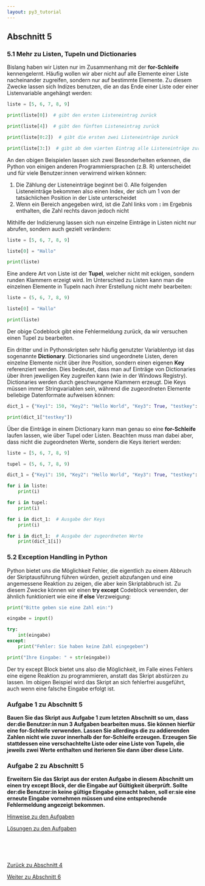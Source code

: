```yaml
---
layout: py3_tutorial
---
```


## Abschnitt 5

### 5.1 Mehr zu Listen, Tupeln und Dictionaries

Bislang haben wir Listen nur im Zusammenhang mit der **for-Schleife** 
kennengelernt. Häufig wollen wir aber nicht auf alle Elemente einer 
Liste nacheinander zugreifen, sondern nur auf bestimmte Elemente. 
Zu diesem Zwecke lassen sich Indizes benutzen, die an das Ende einer 
Liste oder einer Listenvariable angehängt werden:

```python
liste = [5, 6, 7, 8, 9]

print(liste[0])  # gibt den ersten Listeneintrag zurück

print(liste[4])  # gibt den fünften Listeneintrag zurück

print(liste[0:2])  # gibt die ersten zwei Listeneinträge zurück

print(liste[3:])  # gibt ab dem vierten Eintrag alle Listeneinträge zurück
```

An den obigen Beispielen lassen sich zwei Besonderheiten erkennen, 
die Python von einigen anderen Programmiersprachen (z.B. R) 
unterscheidet und für viele Benutzer:innen verwirrend wirken können:

1. Die Zählung der Listeneinträge beginnt bei 0. Alle folgenden 
   Listeneinträge bekommen also einen Index, der sich um 1
   von der tatsächlichen Position in der Liste unterscheidet
2. Wenn ein Bereich angegeben wird, ist die Zahl links vom **:** im 
   Ergebnis enthalten, die Zahl rechts davon jedoch
   nicht

Mithilfe der Indizierung lassen sich nun einzelne Einträge in Listen 
nicht nur abrufen, sondern auch gezielt verändern:

```python
liste = [5, 6, 7, 8, 9]

liste[0] = "Hallo"

print(liste)
```

Eine andere Art von Liste ist der **Tupel**, welcher nicht mit eckigen, 
sondern runden Klammern erzeigt wird. Im Unterschied zu Listen kann man 
die einzelnen Elemente in Tupeln nach ihrer Erstellung nicht mehr 
bearbeiten:

```python
liste = (5, 6, 7, 8, 9)

liste[0] = "Hallo"

print(liste)
```

Der obige Codeblock gibt eine Fehlermeldung zurück, da wir versuchen 
einen Tupel zu bearbeiten.

Ein dritter und in Pythonskripten sehr häufig genutzter Variablentyp 
ist das sogenannte **Dictionary**. Dictionaries sind ungeordnete Listen, 
deren einzelne Elemente nicht über ihre Position, sondern einen eigenen 
**Key** referenziert werden. Dies bedeutet, dass man auf Einträge von 
Dictionaries über ihren jeweiligen Key zugreifen kann 
(wie in der Windows Registry). Dictionaries werden durch geschwungene 
Klammern erzeugt. Die Keys müssen immer Stringvariablen sein, während 
die zugeordneten Elemente beliebige Datenformate aufweisen können:

```python
dict_1 = {"Key1": 150, "Key2": "Hello World", "Key3": True, "testkey": 20}

print(dict_1["testkey"])
```

Über die Einträge in einem Dictionary kann man genau so eine 
**for-Schleife** laufen lassen, wie über Tupel oder Listen. 
Beachten muss man dabei aber, dass nicht die zugeordneten Werte, 
sondern die Keys iteriert werden:

```python
liste = [5, 6, 7, 8, 9]

tupel = (5, 6, 7, 8, 9)

dict_1 = {"Key1": 150, "Key2": "Hello World", "Key3": True, "testkey": 20}

for i in liste:
    print(i)

for i in tupel:
    print(i)

for i in dict_1:  # Ausgabe der Keys
    print(i)

for i in dict_1:  # Ausgabe der zugeordneten Werte
    print(dict_1[i])
```

### 5.2 Exception Handling in Python

Python bietet uns die Möglichkeit Fehler, die eigentlich zu einem 
Abbruch der Skriptausführung führen würden, gezielt abzufangen und eine 
angemessene Reaktion zu zeigen, die aber kein Skriptabbruch ist. Zu 
diesem Zwecke können wir einen **try except** Codeblock verwenden, der 
ähnlich funktioniert wie eine **if else** Verzweigung:

```python
print("Bitte geben sie eine Zahl ein:")

eingabe = input()

try:
    int(eingabe)
except:
    print("Fehler: Sie haben keine Zahl eingegeben")

print("Ihre Eingabe: " + str(eingabe))
```

Der try except Block bietet uns also die Möglichkeit, im Falle eines 
Fehlers eine eigene Reaktion zu programmieren, anstatt das Skript 
abstürzen zu lassen. Im obigen Beispiel wird das Skript an sich 
fehlerfrei ausgeführt, auch wenn eine falsche Eingabe erfolgt ist.

### Aufgabe 1 zu Abschnitt 5

**Bauen Sie das Skript aus Aufgabe 1 zum letzten Abschnitt so um, dass 
der:die Benutzer:in nun 3 Aufgaben bearbeiten muss. 
Sie können hierfür eine for-Schleife verwenden. Lassen Sie allerdings 
die zu addierenden Zahlen nicht wie zuvor innerhalb der for-Schleife 
erzeugen. Erzeugen Sie stattdessen eine verschachtelte Liste oder eine 
Liste von Tupeln, die jeweils zwei Werte enthalten und iterieren Sie 
dann über diese Liste.**

### Aufgabe 2 zu Abschnitt 5

**Erweitern Sie das Skript aus der ersten Aufgabe in diesem Abschnitt 
um einen try except Block, der die Eingabe auf Gültigkeit überprüft. 
Sollte der:die Benutzer:in keine gültige Eingabe gemacht 
haben, soll er:sie eine erneute Eingabe vornehmen müssen und eine 
entsprechende Fehlermeldung angezeigt bekommen.**

<div class="d-grid gap-2 d-md-block">
  <a href="part5_hints" class="btn btn-secondary btn-sm" tabindex="2" role="button" aria-disabled="true">Hinweise zu den Aufgaben</a>

  <a href="part5_solution" class="btn btn-secondary btn-sm" tabindex="3" role="button" aria-disabled="true">Lösungen zu den Aufgaben</a>
</div>

<br><br><br>

<div class="d-grid gap-2 d-md-flex justify-content-md-between">
  <a href="part4" class="btn btn-outline-primary btn-sm" tabindex="1" role="button" aria-disabled="true">Zurück zu Abschnitt 4</a>

  <a href="part6" class="btn btn-primary btn-sm" tabindex="4" role="button" aria-disabled="true">Weiter zu Abschnitt 6</a>
</div>
